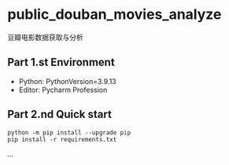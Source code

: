 # public_douban_movies_analyze

豆瓣电影数据获取与分析

## Part 1.st Environment

- Python: PythonVersion=3.9.13
- Editor: Pycharm Profession

## Part 2.nd Quick start

```shell
python -m pip install --upgrade pip
pip install -r requirements.txt
```

...